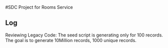 #SDC Project for Rooms Service

## Log
Reviewing Legacy Code:
The seed script is generating only for 100 records.
The goal is to generate 10Million records, 1000 unique records.